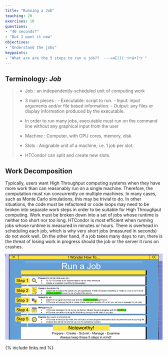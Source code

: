 ```yaml
---
title: "Running a Job"
teaching: 20
exercises: 10
questions:
- "40 seconds?"
- "But I want it now"
objectives:
- "Understand the jobs"
keypoints:
- "What are are the 5 steps to run a job??  ---=≡Σ((( つ•̀ω•́)つ "
---
```

## Terminology: *Job*

  > - Job : an independently-scheduled unit of computing work
  >
  > - 3 main pieces :
  >         - Executable: script to run.
  >         - Input:  input arguments and/or file based information.
  >         - Output: any files or display information produced by the executable.
  > - In order to run many jobs, executable must run on the command line without any graphical input from the user
  > - Machine : Computer, with CPU cores, memory, disk
  > - Slots : Asignable unit of a machine, i.e. 1 job per slot.
  > - HTCondor can split and create new slots. 
  > 

## Work Decomposition
Typically, users want High Throughput computing systems when they have more work than can reasonably run on a single machine. Therefore, the computation must run concurrently on multiple machines. In many cases, such as Monte Carlo simulations, this may be trivial to do. In other situations, the code must be refactored or code loops may need to be broken into separate work steps in order to be suitable for High Throughput computing. Work must be broken down into a set of jobs whose runtime is neither too short nor too long. HTCondor is most efficient when running jobs whose runtime is measured in minutes or hours. There is overhead in scheduling each job, which is why very short jobs (measured in seconds) do not work well. On the other hand, if a job takes many days to run, there is the threat of losing work in progress should the job or the server it runs on crashes.



![image info](./../fig/run_job_steps.png)

{% include links.md %}

